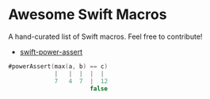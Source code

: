 # Awesome Swift Macros
A hand-curated list of Swift macros. Feel free to contribute!

- [swift-power-assert](https://github.com/kishikawakatsumi/swift-power-assert)

```swift
#powerAssert(max(a, b) == c)
             |   |  |  |  |
             7   4  7  |  12
                       false
```
